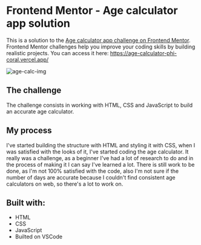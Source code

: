 # Frontend Mentor - Age calculator app solution

This is a solution to the [Age calculator app challenge on Frontend Mentor](https://www.frontendmentor.io/challenges/age-calculator-app-dF9DFFpj-Q). Frontend Mentor challenges help you improve your coding skills by building realistic projects. You can access it here: https://age-calculator-phi-coral.vercel.app/

![age-calc-img](https://github.com/lorenaterenzi/age-calculator/assets/131212075/b171e6a9-67d8-4923-abbe-7999a8f8ace3)


## The challenge
The challenge consists in working with HTML, CSS and JavaScript to build an accurate age calculator.

## My process
I've started building the structure with HTML and styling it with CSS, when I was satisfied with the looks of it, I've started coding the age calculator.
It really was a challenge, as a beginner I've had a lot of research to do and in the process of making it I can say I've learned a lot. There is still work to be done, as I'm not 100% satisfied with the code, also I'm not sure if the number of days are accurate because I couldn't find consistent age calculators on web, so there's a lot to work on.

## Built with:

 - HTML
 - CSS
 - JavaScript
 - Builted on VSCode
